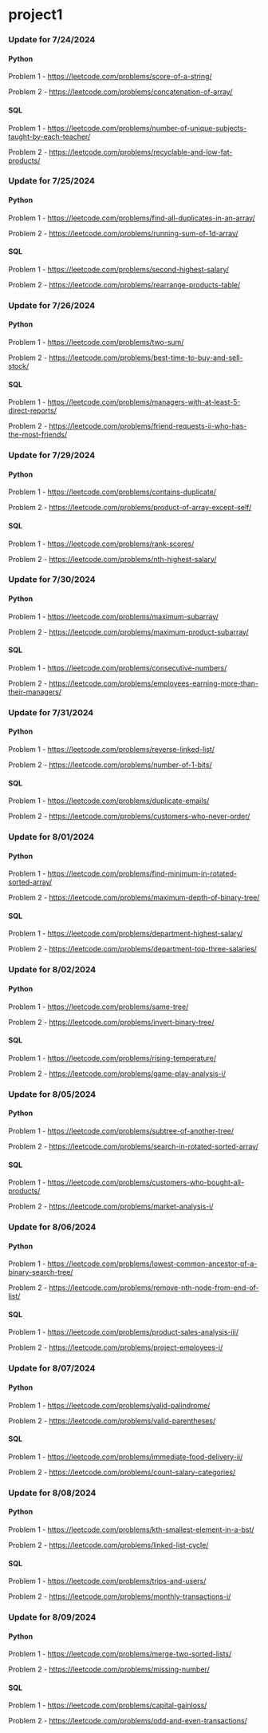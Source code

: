 # project1


### Update for 7/24/2024

#### Python 

Problem 1 - https://leetcode.com/problems/score-of-a-string/

Problem 2 - https://leetcode.com/problems/concatenation-of-array/


#### SQL

Problem 1 - https://leetcode.com/problems/number-of-unique-subjects-taught-by-each-teacher/

Problem 2 - https://leetcode.com/problems/recyclable-and-low-fat-products/




### Update for 7/25/2024

#### Python 

Problem 1 - https://leetcode.com/problems/find-all-duplicates-in-an-array/

Problem 2 - https://leetcode.com/problems/running-sum-of-1d-array/


#### SQL

Problem 1 - https://leetcode.com/problems/second-highest-salary/

Problem 2 - https://leetcode.com/problems/rearrange-products-table/




### Update for 7/26/2024

#### Python 

Problem 1 - https://leetcode.com/problems/two-sum/

Problem 2 - https://leetcode.com/problems/best-time-to-buy-and-sell-stock/


#### SQL

Problem 1 - https://leetcode.com/problems/managers-with-at-least-5-direct-reports/

Problem 2 - https://leetcode.com/problems/friend-requests-ii-who-has-the-most-friends/




### Update for 7/29/2024

#### Python 

Problem 1 - https://leetcode.com/problems/contains-duplicate/

Problem 2 - https://leetcode.com/problems/product-of-array-except-self/


#### SQL

Problem 1 - https://leetcode.com/problems/rank-scores/

Problem 2 - https://leetcode.com/problems/nth-highest-salary/




### Update for 7/30/2024

#### Python 

Problem 1 - https://leetcode.com/problems/maximum-subarray/

Problem 2 - https://leetcode.com/problems/maximum-product-subarray/


#### SQL

Problem 1 - https://leetcode.com/problems/consecutive-numbers/

Problem 2 - https://leetcode.com/problems/employees-earning-more-than-their-managers/




### Update for 7/31/2024

#### Python 

Problem 1 - https://leetcode.com/problems/reverse-linked-list/

Problem 2 - https://leetcode.com/problems/number-of-1-bits/


#### SQL

Problem 1 - https://leetcode.com/problems/duplicate-emails/

Problem 2 - https://leetcode.com/problems/customers-who-never-order/




### Update for 8/01/2024

#### Python 

Problem 1 - https://leetcode.com/problems/find-minimum-in-rotated-sorted-array/

Problem 2 - https://leetcode.com/problems/maximum-depth-of-binary-tree/


#### SQL

Problem 1 - https://leetcode.com/problems/department-highest-salary/

Problem 2 - https://leetcode.com/problems/department-top-three-salaries/




### Update for 8/02/2024

#### Python 

Problem 1 - https://leetcode.com/problems/same-tree/

Problem 2 - https://leetcode.com/problems/invert-binary-tree/


#### SQL

Problem 1 - https://leetcode.com/problems/rising-temperature/

Problem 2 - https://leetcode.com/problems/game-play-analysis-i/




### Update for 8/05/2024

#### Python 

Problem 1 - https://leetcode.com/problems/subtree-of-another-tree/

Problem 2 - https://leetcode.com/problems/search-in-rotated-sorted-array/


#### SQL

Problem 1 - https://leetcode.com/problems/customers-who-bought-all-products/

Problem 2 - https://leetcode.com/problems/market-analysis-i/




### Update for 8/06/2024

#### Python 

Problem 1 - https://leetcode.com/problems/lowest-common-ancestor-of-a-binary-search-tree/

Problem 2 - https://leetcode.com/problems/remove-nth-node-from-end-of-list/


#### SQL

Problem 1 - https://leetcode.com/problems/product-sales-analysis-iii/

Problem 2 - https://leetcode.com/problems/project-employees-i/




### Update for 8/07/2024

#### Python 

Problem 1 - https://leetcode.com/problems/valid-palindrome/

Problem 2 - https://leetcode.com/problems/valid-parentheses/


#### SQL

Problem 1 - https://leetcode.com/problems/immediate-food-delivery-ii/

Problem 2 - https://leetcode.com/problems/count-salary-categories/




### Update for 8/08/2024

#### Python 

Problem 1 - https://leetcode.com/problems/kth-smallest-element-in-a-bst/

Problem 2 - https://leetcode.com/problems/linked-list-cycle/


#### SQL

Problem 1 - https://leetcode.com/problems/trips-and-users/

Problem 2 - https://leetcode.com/problems/monthly-transactions-i/




### Update for 8/09/2024

#### Python 

Problem 1 - https://leetcode.com/problems/merge-two-sorted-lists/

Problem 2 - https://leetcode.com/problems/missing-number/


#### SQL

Problem 1 - https://leetcode.com/problems/capital-gainloss/

Problem 2 - https://leetcode.com/problems/odd-and-even-transactions/
